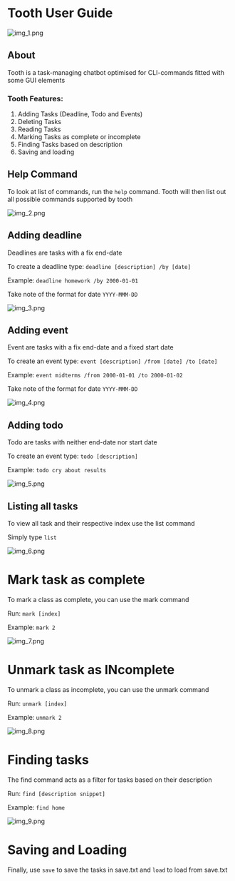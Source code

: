# Tooth User Guide

![img_1.png](img_1.png)

## About
Tooth is a task-managing chatbot optimised for CLI-commands fitted with some GUI elements

### Tooth Features:
<ol>
    <li>Adding Tasks (Deadline, Todo and Events)</li>
    <li>Deleting Tasks</li>
    <li>Reading Tasks</li>
    <li>Marking Tasks as complete or incomplete</li>
    <li>Finding Tasks based on description</li>
    <li>Saving and loading</li>
</ol>

## Help Command
To look at list of commands, run the `help` command. Tooth will then list out all possible commands supported by tooth


![img_2.png](img_2.png)

## Adding deadline

Deadlines are tasks with a fix end-date

To create a deadline type: `deadline [description] /by [date]`

Example: `deadline homework /by 2000-01-01`

Take note of the format for date `YYYY-MMM-DD`

![img_3.png](img_3.png)

## Adding event

Event are tasks with a fix end-date and a fixed start date

To create an event type: `event [description] /from [date] /to [date]`

Example: `event midterms /from 2000-01-01 /to 2000-01-02`

Take note of the format for date `YYYY-MMM-DD`

![img_4.png](img_4.png)

## Adding todo

Todo are tasks with neither end-date nor start date

To create an event type: `todo [description]`

Example: `todo cry about results`

![img_5.png](img_5.png)

## Listing all tasks

To view all task and their respective index use the list command

Simply type `list`

![img_6.png](img_6.png)

# Mark task as complete

To mark a class as complete, you can use the mark command

Run: `mark [index]`

Example: `mark 2`

![img_7.png](img_7.png)

# Unmark task as INcomplete

To unmark a class as incomplete, you can use the unmark command

Run: `unmark [index]`

Example: `unmark 2`

![img_8.png](img_8.png)

# Finding tasks

The find command acts as a filter for tasks based on their description

Run: `find [description snippet]`

Example: `find home`

![img_9.png](img_9.png)

# Saving and Loading

Finally, use `save` to save the tasks in save.txt and `load` to load from save.txt 